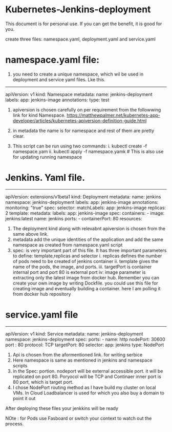 # Kubernetes-Jenkins-deployment
This document is for personal use. If you can get the benefit, it is good for you.

create three files: namespace.yaml, deployment.yaml and service.yaml

# namespace.yaml file:
1.    you need to create a unique namespace, which wil be used in deployment and service yaml files. Lke this.
  
---
apiVersion: v1
kind: Namespace
metadata:
  name: jenkins-deployment
  labels:
   app: jenkins-image
  annotations:
   type: test

 1. apiversion is chosen carefully on per requirement from the followwing link for kind Namespace.
 https://matthewpalmer.net/kubernetes-app-developer/articles/kubernetes-apiversion-definition-guide.html
 
 2. in metadata the name is for namespace and rest of them are pretty clear.
 
 3. This script can be run using two commands:
    i. kubectl create -f namespace.yam
    ii. kubectl apply -f namespace.yamk          # This is also use for updating running namespace
    
# Jenkins. Yaml file.

---
apiVersion: extensions/v1beta1
kind: Deployment
metadata:
  name: jenkins
  namespace: jenkins-deployment
  labels:
    app: jenkins-image
  annotations:
     monitoring: "true"
spec:
  selector:
    matchLabels:
      app: jenkins-image
  replicas: 2
  template:
    metadata:
      labels:
        app: jenkins-image
    spec:
       containers:
        - image: jenkins:latest
          name:  jenkins
          ports:
          - containerPort: 80
          resources:
      
 1. The deployment kind  along with relevabnt apiversion is chosen from the same above link.
 2. metadata add the unique identities of the application and add the same namespace as created from namespace.yaml script
 3. spec: is very important part of this file. It has three important parameters to define: template,replicas and selector
    i. replicas defines the number of pods need to be created of jenkins container
    ii. template gives the name of the pods, the image, and ports. 
    iii. targetPort is container internal port and port 80 is external port
    iv: image parameter is extracting only the latest image from docker hub. Remember you can create your own image by writing Dockfile.
        you could use this file for creating image and eventually building a container. here I am polling it from docker hub repository

 # service.yaml file
---
apiVersion: v1
kind: Service
metadata:
    name: jenkins-deployment
    namespace: jenkins-deployment
spec:
    ports:
     - name: http 
       nodePort: 30600
       port : 80
       protocol: TCP
       targetPort: 80
    selector:
       app: jenkins
    type: NodePort 
  
1. Api is chosen from the aformentioned link. for writing serbice
2. Here namespace is same as mentioned in jenkins and namespace scripts
3. in the Spec: portion. nodeport will be external accessible port. it will be replicated on port 80. Poryocol will be TCP and Continaer    inner port is 80 port, which is target port.
4. I chose NodePort routing method as I have build my cluster on local VMs. In Cloud Loadbalancer is used for which you also buy a domain to point it out

After deploying these files your jenkkins will be ready

NOte : for Pods use Fasboard or switch your context to watch out the process. 

 
